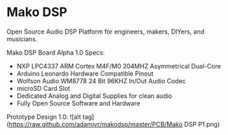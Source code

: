 Mako DSP
=======

Open Source Audio DSP Platform for engineers, makers, DIYers, and musicians. 

Mako DSP Board Alpha 1.0 Specs:
- NXP LPC4337 ARM Cortex M4F/M0 204MHZ Asymmetrical Dual-Core
- Arduino Leonardo Hardware Compatible Pinout
- Wolfson Audio WM8778 24 Bit 96KHZ In/Out Audio Codec
- microSD Card Slot
- Dedicated Analog and Digital Supplies for clean audio
- Fully Open Source Software and Hardware

Prototype Design 1.0:
![alt tag](https://raw.github.com/adamjvr/makodsp/master/PCB/Mako DSP P1.png)
